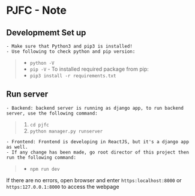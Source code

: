 # PJFC - Note

## Developmemt Set up

    - Make sure that Python3 and pip3 is installed!
    - Use following to check python and pip version:
>  - `python -V`
>  - `pip -V`
    - To installed required package from pip:
>  - `pip3 install -r requirements.txt`

## Run server

    - Backend: backend server is running as django app, to run backend server, use the following command:

> 1.  `cd pjfc`
> 2.  `python manager.py runserver`

    - Frontend: Frontend is developing in ReactJS, but it's a django app as well.
    - If any change has been made, go root director of this project then run the following command:
> * `npm run dev`

If there are no errors, open browser and enter `https:localhost:8000` or `https:127.0.0.1:8000` to access the webpage
